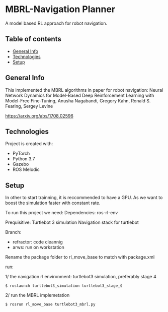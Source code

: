 # MBRL-Navigation Planner

A model based RL approach for robot navigation.
## Table of contents
* [General Info](#general-info)
* [Technologies](#technologies)
* [Setup](#setup)

## General Info

This implemented the MBRL algorithms in paper for robot navigation: Neural Network Dynamics for Model-Based Deep Reinforcement Learning with Model-Free Fine-Tuning, Anusha Nagabandi, Gregory Kahn, Ronald S. Fearing, Sergey Levine

https://arxiv.org/abs/1708.02596




## Technologies
Project is created with:
* PyTorch
* Python 3.7
* Gazebo
* ROS Melodic

## Setup
In other to start trainning, it is reccommended to have a GPU. As we want to boost the simulation faster with constant rate.

To run this project we need: 
Dependencies:
  ros-rl-env
 
Prequisitive:
  Turtlebot 3 simulation
  Navigation stack for turtlebot
  
 Branch:
* refractor: code cleannig
* arws: run on workstation

Rename the package folder to rl_move_base to match with package.xml

run: 

1/ the navigation rl environment: turtlebot3 simulation, preferably stage 4
```
$ roslaunch turtlebot3_simulation turtlebot3_stage_$
```

2/ run the MBRL implemetation
```
$ rosrun rl_move_base turtlebot3_mbrl.py
```
